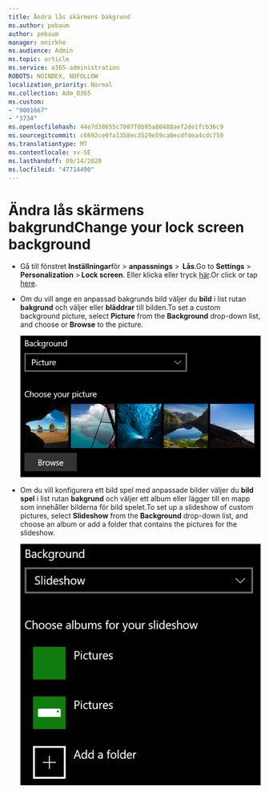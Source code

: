 ```yaml
---
title: Ändra lås skärmens bakgrund
ms.author: pebaum
author: pebaum
manager: mnirkhe
ms.audience: Admin
ms.topic: article
ms.service: o365-administration
ROBOTS: NOINDEX, NOFOLLOW
localization_priority: Normal
ms.collection: Adm_O365
ms.custom:
- "9001667"
- "3734"
ms.openlocfilehash: 44e7d38655c7087f0b95a80488aef2de1fcb36c9
ms.sourcegitcommit: c6692ce0fa1358ec3529e59ca0ecdfdea4cdc759
ms.translationtype: MT
ms.contentlocale: sv-SE
ms.lasthandoff: 09/14/2020
ms.locfileid: "47714490"
---
```

# <a name="change-your-lock-screen-background"></a><span data-ttu-id="c9944-102">Ändra lås skärmens bakgrund</span><span class="sxs-lookup"><span data-stu-id="c9944-102">Change your lock screen background</span></span>

- <span data-ttu-id="c9944-103">Gå till fönstret **Inställningar**för  >  **anpassnings**  >  **Lås**.</span><span class="sxs-lookup"><span data-stu-id="c9944-103">Go to **Settings** > **Personalization** > **Lock screen**.</span></span> <span data-ttu-id="c9944-104">Eller klicka eller tryck [här](ms-settings:lockscreen?activationSource=GetHelp).</span><span class="sxs-lookup"><span data-stu-id="c9944-104">Or click or tap [here](ms-settings:lockscreen?activationSource=GetHelp).</span></span>

- <span data-ttu-id="c9944-105">Om du vill ange en anpassad bakgrunds bild väljer du **bild** i list rutan **bakgrund** och väljer eller **bläddrar** till bilden.</span><span class="sxs-lookup"><span data-stu-id="c9944-105">To set a custom background picture, select **Picture** from the **Background** drop-down list, and choose or **Browse** to the picture.</span></span>

  ![Ange en anpassad bakgrunds bild.](media/set-custom-background-pic.png)

- <span data-ttu-id="c9944-107">Om du vill konfigurera ett bild spel med anpassade bilder väljer du **bild spel** i list rutan **bakgrund** och väljer ett album eller lägger till en mapp som innehåller bilderna för bild spelet.</span><span class="sxs-lookup"><span data-stu-id="c9944-107">To set up a slideshow of custom pictures, select **Slideshow** from the **Background** drop-down list, and choose an album or add a folder that contains the pictures for the slideshow.</span></span>

  ![Konfigurera ett bild spel med anpassade bilder.](media/set-up-slideshow-background.png)

